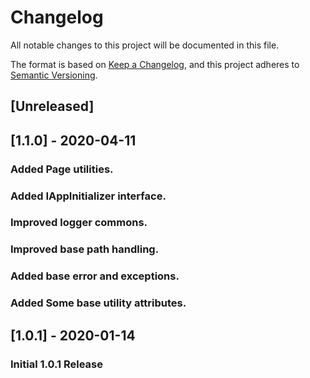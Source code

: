 ﻿# Changelog

All notable changes to this project will be documented in this file.

The format is based on [Keep a Changelog](https://keepachangelog.com/en/1.0.0/),
and this project adheres to [Semantic Versioning](https://semver.org/spec/v2.0.0.html).

## [Unreleased]

## [1.1.0] - 2020-04-11

### Added Page utilities.
### Added IAppInitializer interface.
### Improved logger commons.
### Improved base path handling.
### Added base error and exceptions.
### Added Some base utility attributes.

## [1.0.1] - 2020-01-14

### Initial 1.0.1 Release


